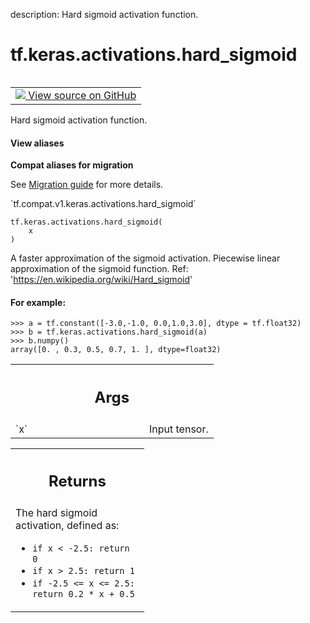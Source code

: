 description: Hard sigmoid activation function.

<div itemscope itemtype="http://developers.google.com/ReferenceObject">
<meta itemprop="name" content="tf.keras.activations.hard_sigmoid" />
<meta itemprop="path" content="Stable" />
</div>

# tf.keras.activations.hard_sigmoid

<!-- Insert buttons and diff -->

<table class="tfo-notebook-buttons tfo-api nocontent" align="left">
<td>
  <a target="_blank" href="https://github.com/keras-team/keras/tree/v2.9.0/keras/activations.py#L430-L456">
    <img src="https://www.tensorflow.org/images/GitHub-Mark-32px.png" />
    View source on GitHub
  </a>
</td>
</table>



Hard sigmoid activation function.

<section class="expandable">
  <h4 class="showalways">View aliases</h4>
  <p>
<b>Compat aliases for migration</b>
<p>See
<a href="https://www.tensorflow.org/guide/migrate">Migration guide</a> for
more details.</p>
<p>`tf.compat.v1.keras.activations.hard_sigmoid`</p>
</p>
</section>

<pre class="devsite-click-to-copy prettyprint lang-py tfo-signature-link">
<code>tf.keras.activations.hard_sigmoid(
    x
)
</code></pre>



<!-- Placeholder for "Used in" -->

A faster approximation of the sigmoid activation.
Piecewise linear approximation of the sigmoid function.
Ref: 'https://en.wikipedia.org/wiki/Hard_sigmoid'

#### For example:



```
>>> a = tf.constant([-3.0,-1.0, 0.0,1.0,3.0], dtype = tf.float32)
>>> b = tf.keras.activations.hard_sigmoid(a)
>>> b.numpy()
array([0. , 0.3, 0.5, 0.7, 1. ], dtype=float32)
```

<!-- Tabular view -->
 <table class="responsive fixed orange">
<colgroup><col width="214px"><col></colgroup>
<tr><th colspan="2"><h2 class="add-link">Args</h2></th></tr>

<tr>
<td>
`x`
</td>
<td>
Input tensor.
</td>
</tr>
</table>



<!-- Tabular view -->
 <table class="responsive fixed orange">
<colgroup><col width="214px"><col></colgroup>
<tr><th colspan="2"><h2 class="add-link">Returns</h2></th></tr>
<tr class="alt">
<td colspan="2">
The hard sigmoid activation, defined as:

- `if x < -2.5: return 0`
- `if x > 2.5: return 1`
- `if -2.5 <= x <= 2.5: return 0.2 * x + 0.5`
</td>
</tr>

</table>

